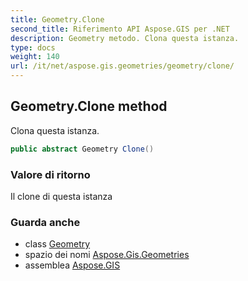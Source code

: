 ```yaml
---
title: Geometry.Clone
second_title: Riferimento API Aspose.GIS per .NET
description: Geometry metodo. Clona questa istanza.
type: docs
weight: 140
url: /it/net/aspose.gis.geometries/geometry/clone/
---
```

## Geometry.Clone method

Clona questa istanza.

```csharp
public abstract Geometry Clone()
```

### Valore di ritorno

Il clone di questa istanza

### Guarda anche

* class [Geometry](../)
* spazio dei nomi [Aspose.Gis.Geometries](../../geometry/)
* assemblea [Aspose.GIS](../../../)


